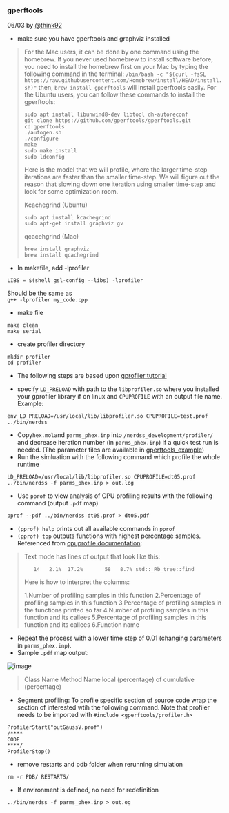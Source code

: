 ### gperftools

06/03 by [@think92](https://github.com/think92) 

- make sure you have gperftools and graphviz installed

> 
> For the Mac users, it can be done by one command using the homebrew. If you never used homebrew to install software before, you need to install the homebrew first on your Mac by typing the following command in the terminal:
> `/bin/bash -c "$(curl -fsSL https://raw.githubusercontent.com/Homebrew/install/HEAD/install.sh)"`
> then,
> `brew install gperftools`
> will install gperftools easily.
> For the Ubuntu users, you can follow these commands to install the gperftools:
> ```console
> sudo apt install libunwind8-dev libtool dh-autoreconf
> git clone https://github.com/gperftools/gperftools.git
> cd gperftools
> ./autogen.sh
> ./configure
> make
> sudo make install
> sudo ldconfig
> ```
> Here is the model that we will profile, where the larger time-step iterations are faster than the smaller time-step. We will figure out the reason that slowing down one iteration using smaller time-step and look for some optimization room.
> 
> Kcachegrind (Ubuntu)
> ```
> sudo apt install kcachegrind
> sudo apt-get install graphviz gv
> ```
> qcacehgrind (Mac)
> ```
> brew install graphviz
> brew install qcachegrind
> ```

- In makefile, add -lprofiler  
 ```
LIBS = $(shell gsl-config --libs) -lprofiler
```
Should be the same as  
`g++ -lprofiler my_code.cpp`

- make file
```
make clean
make serial
```

- create profiler directory
```
mkdir profiler
cd profiler
```

- The following steps are based upon [gprofiler tutorial ](https://developer.ridgerun.com/wiki/index.php/Profiling_with_GPerfTools)

- specify `LD_PRELOAD` with path to the `libprofiler.so` where you installed your gprofiler library if on linux and `CPUPROFILE` with an output file name. 
Example:
```
env LD_PRELOAD=/usr/local/lib/libprofiler.so CPUPROFILE=test.prof ../bin/nerdss
```

- Copy` hex.mol `and `parms_phex.inp` into `/nerdss_development/profiler/` and decrease iteration number (in `parms_phex.inp`) if a quick test run is needed. (The parameter files are available in [gperftools_example](https://github.com/yingyue0414/computation_resources/blob/main/gperftools_example/))
- Run the simluation with the following command which profile the whole runtime
```
LD_PRELOAD=/usr/local/lib/libprofiler.so CPUPROFILE=dt05.prof ../bin/nerdss -f parms_phex.inp > out.log
```

- Use `pprof` to view analysis of CPU profiling results with the following command (output `.pdf` map)
```
pprof --pdf ../bin/nerdss dt05.prof > dt05.pdf
```
- `(pprof) help` prints out all available commands in `pprof`
- `(pprof) top` outputs functions with highest percentage samples. Referenced from [cpuprofile documentation](https://gperftools.github.io/gperftools/cpuprofile.html):

> Text mode has lines of output that look like this:
> 
>        14   2.1%  17.2%       58   8.7% std::_Rb_tree::find
> Here is how to interpret the columns:
> 
> 1.Number of profiling samples in this function
> 2.Percentage of profiling samples in this function
> 3.Percentage of profiling samples in the functions printed so far
> 4.Number of profiling samples in this function and its callees
> 5.Percentage of profiling samples in this function and its callees
> 6.Function name

- Repeat the process with a lower time step of 0.01 (changing parameters in `parms_phex.inp`). 
- Sample `.pdf` map output:

![image](https://user-images.githubusercontent.com/44514233/171945065-f0bf5ad4-37df-4b37-abf4-48a68705ad19.png)

> Class Name
> Method Name
> local (percentage)
> of cumulative (percentage)


- Segment profiling: To profile specific section of source code wrap the section of interested
wtih the following command. Note that profiler needs to be imported with `#include <gperftools/profiler.h>`
```
ProfilerStart("outGaussV.prof")
/****
CODE
****/
ProfilerStop()
```
- remove restarts and pdb folder when rerunning simulation
```
rm -r PDB/ RESTARTS/
```
- If environment is defined, no need for redefinition 
```
../bin/nerdss -f parms_phex.inp > out.og
```
